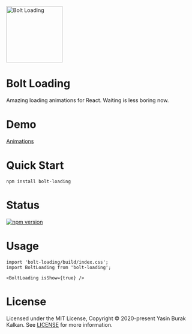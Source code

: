 <img width="150" src="https://avatars2.githubusercontent.com/u/76113686" alt="Bolt Loading" />

# Bolt Loading
Amazing loading animations for React. Waiting is less boring now.

# Demo
<a href="https://bolt-loading.github.io/animations" target="blank">Animations</a>

# Quick Start

`npm install bolt-loading`

# Status
[![npm version](https://img.shields.io/npm/v/bolt-loading)](https://www.npmjs.com/package/bolt-loading)

# Usage
 
```
import 'bolt-loading/build/index.css';
import BoltLoading from 'bolt-loading';

<BoltLoading isShow={true} />
```


# License
Licensed under the MIT License, Copyright © 2020-present Yasin Burak Kalkan.
See <a href="https://github.com/bolt-loading/bolt-loading/blob/main/LICENSE" target="_blank">LICENSE</a> for more information.
